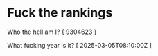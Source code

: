 # Fuck the rankings

Who the hell am I?
{ 9304623 }

What fucking year is it?
[ 2025-03-05T08:10:00Z ]
